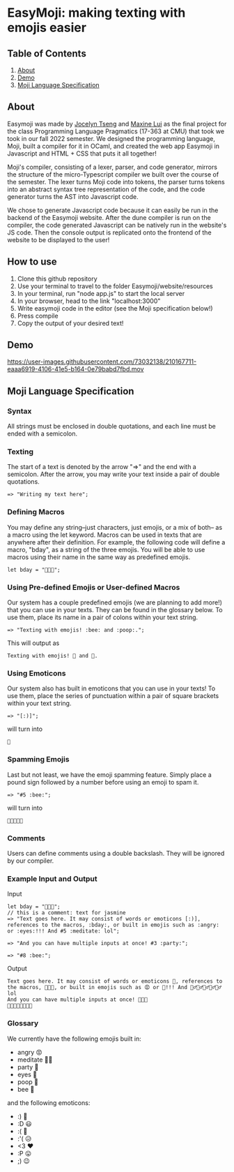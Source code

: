 # EasyMoji: making texting with emojis easier

## Table of Contents
1. [About](#About)
2. [Demo](#Demo)
3. [Moji Language Specification](#Moji-Language-Specification)

## About

Easymoji was made by [Jocelyn Tseng](https://jociet101.github.io/) and [Maxine Lui](https://maxine-lui.github.io/fun/) as the final project for the class Programming Language Pragmatics (17-363 at CMU) that took we took in our fall 2022 semester. We designed the programming language, Moji, built a compiler for it in OCaml, and created the web app Easymoji in Javascript and HTML + CSS that puts it all together!

Moji's compiler, consisting of a lexer, parser, and code generator, mirrors the structure of the micro-Typescript compiler we built over the course of the semester. The lexer turns Moji code into tokens, the parser turns tokens into an abstract syntax tree representation of the code, and the code generator turns the AST into Javascript code.

We chose to generate Javascript code because it can easily be run in the backend of the Easymoji website. After the dune compiler is run on the compiler, the code generated Javascript can be natively run in the website's JS code. Then the console output is replicated onto the frontend of the website to be displayed to the user!

## How to use

1. Clone this github repository
2. Use your terminal to travel to the folder Easymoji/website/resources
3. In your terminal, run "node app.js" to start the local server
4. In your browser, head to the link "localhost:3000"
5. Write easymoji code in the editor (see the Moji specification below!)
6. Press compile
7. Copy the output of your desired text!

## Demo



https://user-images.githubusercontent.com/73032138/210167711-eaaa6919-4106-41e5-b164-0e79babd7fbd.mov



## Moji Language Specification

### Syntax
All strings must be enclosed in double quotations, and each line must be ended with a semicolon.

### Texting
The start of a text is denoted by the arrow "=>" and the end with a semicolon. After the arrow, you may write your text inside a pair of double quotations.

	=> "Writing my text here";

### Defining Macros
You may define any string–just characters, just emojis, or a mix of both– as a macro using the let keyword. Macros can be used in texts that are anywhere after their definition. For example, the following code will define a macro, "bday", as a string of the three emojis. You will be able to use macros using their name in the same way as predefined emojis.

	let bday = "🥳🎂🎉";

### Using Pre-defined Emojis or User-defined Macros
Our system has a couple predefined emojis (we are planning to add more!) that you can use in your texts. They can be found in the glossary below. To use them, place its name in a pair of colons within your text string.

	=> "Texting with emojis! :bee: and :poop:.";

This will output as

	Texting with emojis! 🐝 and 💩.

### Using Emoticons
Our system also has built in emoticons that you can use in your texts! To use them, place the series of punctuation within a pair of square brackets within your text string.

	=> "[:)]";

will turn into

	🙂

### Spamming Emojis
Last but not least, we have the emoji spamming feature. Simply place a pound sign followed by a number before using an emoji to spam it.

	=> "#5 :bee:";

will turn into

	🐝🐝🐝🐝🐝

### Comments
Users can define comments using a double backslash. They will be ignored by our compiler.

### Example Input and Output

Input

	let bday = "🥳🎂🎉";
	// this is a comment: text for jasmine
	=> "Text goes here. It may consist of words or emoticons [:)], references to the macros, :bday:, or built in emojis such as :angry: or :eyes:!!! And #5 :meditate: lol";

	=> "And you can have multiple inputs at once! #3 :party:";

	=> "#8 :bee:";

Output

	Text goes here. It may consist of words or emoticons 🙂, references to the macros, 🥳🎂🎉, or built in emojis such as 😡 or 👀!!! And 🧘‍♂️🧘‍♂️🧘‍♂️🧘‍♂️🧘‍♂️ lol
	And you can have multiple inputs at once! 🎉🎉🎉
	🐝🐝🐝🐝🐝🐝🐝🐝

### Glossary

We currently have the following emojis built in:
* angry 😡
* meditate 🧘‍♂️
* party 🎉
* eyes 👀
* poop 💩
* bee 🐝

and the following emoticons:
* :) 🙂
* :D 😃
* :( 🙁
* :'( 😥
* <3 ❤️
* :P 😛
* ;) 😉
